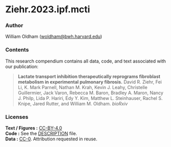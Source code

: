 
<!-- README.md is generated from README.Rmd. Please edit that file -->

# Ziehr.2023.ipf.mcti

<!-- badges: start -->
<!-- badges: end -->

### Author

William Oldham (<woldham@bwh.harvard.edu>)

### Contents

This research compendium contains all data, code, and text associated
with our publication:

> **Lactate transport inhibition therapeutically reprograms fibroblast
> metabolism in experimental pulmonary fibrosis.** David R. Ziehr, Fei
> Li, K. Mark Parnell, Nathan M. Krah, Kevin J. Leahy, Christelle
> Guillermier, Jack Varon, Rebecca M. Baron, Bradley A. Maron, Nancy J.
> Philp, Lida P. Hariri, Edy Y. Kim, Matthew L. Steinhauser, Rachel S.
> Knipe, Jared Rutter, and William M. Oldham. *bioRxiv*

### Licenses

**Text / Figures :**
[CC-BY-4.0](http://creativecommons.org/licenses/by/4.0/)  
**Code :** See the [DESCRIPTION](DESCRIPTION) file.  
**Data :** [CC-0](http://creativecommons.org/publicdomain/zero/1.0/).
Attribution requested in reuse.
